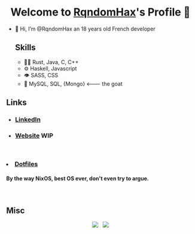 <p align="center">
  <h1 align="center">Welcome to <a href="https://github.com/RqndomHax">RqndomHax</a>'s Profile 👋</h1>
</p>
<ul>

  <li>👋 Hi, I’m @RqndomHax an 18 years old French developer</li>
  
  ## Skills
  - 👨‍💻 Rust, Java, C, C++
  - ⚙️ Haskell, Javascript
  - 👁️ SASS, CSS
  - 💽 MySQL, SQL, {Mongo} <--- the goat
</ul>

## Links

<ul>
  
  ### <li> <a href="https://www.linkedin.com/in/paul-comte-4999661ba/">LinkedIn</a> </li>

  ### <li> <a href="https://rqndomhax.io">Website</a> WIP </li>

</ul>
 
 <br>
 
  ### <li> <a href="https://github.com/RqndomHax/dotfiles">Dotfiles</a> </li>
  
  #### By the way NixOS, best OS ever, don't even try to argue.
  <br>
  
  ## Misc
  
 <p align="center">
    <image src="https://github-readme-stats.vercel.app/api/top-langs/?username=RqndomHax&langs_count=10&layout=compact&theme=tokyonight">
    &nbsp;
    <image src="https://github-readme-stats-zeta-wine.vercel.app/api?username=RqndomHax&show_icons=true&theme=tokyonight&hide_title=true&include_all_commits=true"><br>

</p>
      
